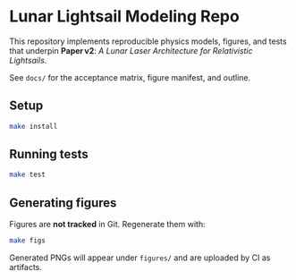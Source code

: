 # Lunar Lightsail Modeling Repo

This repository implements reproducible physics models, figures, and tests that underpin **Paper v2**: *A Lunar Laser Architecture for Relativistic Lightsails*.

See `docs/` for the acceptance matrix, figure manifest, and outline.

## Setup

```bash
make install
```

## Running tests

```bash
make test
```

## Generating figures

Figures are **not tracked** in Git. Regenerate them with:

```bash
make figs
```

Generated PNGs will appear under `figures/` and are uploaded by CI as artifacts.
